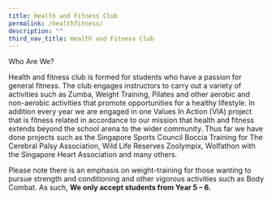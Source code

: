 ```yaml
---
title: Health and Fitness Club
permalink: /healthfitness/
description: ""
third_nav_title: Health and Fitness Club
---
```

Who Are We?

Health and fitness club is formed for students who have a passion for general fitness. The club engages instructors to carry out a variety of activities such as Zumba, Weight Training, Pilates and other aerobic and non-aerobic activities that promote opportunities for a healthy lifestyle. In addition every year we are engaged in one Values In Action (VIA) project that is fitness related in accordance to our mission that health and fitness extends beyond the school arena to the wider community. Thus far we have done projects such as the Singapore Sports Council Boccia Training for The Cerebral Palsy Association, Wild Life Reserves Zoolympix, Wolfathon with the Singapore Heart Association and many others.

Please note there is an emphasis on weight-training for those wanting to pursue strength and conditioning and other vigorous activities such as Body Combat. As such, **We only accept students from Year 5 – 6.**